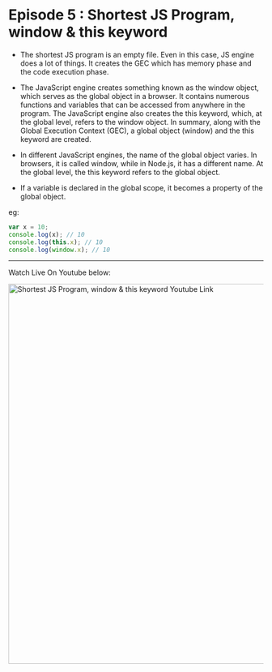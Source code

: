 # Episode 5 : Shortest JS Program, window & this keyword

* The shortest JS program is an empty file. Even in this case, JS engine does a lot of things. It creates the GEC which has memory phase and the code execution phase.

* The JavaScript engine creates something known as the window object, which serves as the global object in a browser. It contains numerous functions and variables that can be accessed from anywhere in the program. The JavaScript engine also creates the this keyword, which, at the global level, refers to the window object. In summary, along with the Global Execution Context (GEC), a global object (window) and the this keyword are created.

* In different JavaScript engines, the name of the global object varies. In browsers, it is called window, while in Node.js, it has a different name. At the global level, the this keyword refers to the global object.

* If a variable is declared in the global scope, it becomes a property of the global object.

eg:
```js
var x = 10;
console.log(x); // 10
console.log(this.x); // 10
console.log(window.x); // 10
```

<hr>

Watch Live On Youtube below:

<a href="https://www.youtube.com/watch?v=QCRpVw2KXf8&ab_channel=AkshaySaini" target="_blank"><img src="https://img.youtube.com/vi/QCRpVw2KXf8/0.jpg" width="750"
alt="Shortest JS Program, window & this keyword Youtube Link"/></a>